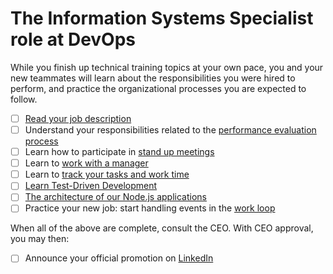 # The Information Systems Specialist role at DevOps

While you finish up technical training topics at your own pace, you and your new teammates will learn about the responsibilities you were hired to perform, and practice the organizational processes you are expected to follow.

- [ ] [Read your job description](https://github.com/dewv/procedures/blob/master/personnel/jobDescriptionSpecialist.md)
- [ ] Understand your responsibilities related to the [performance evaluation process](https://github.com/dewv/procedures/blob/master/personnel/performanceEvaluationProcess.md)
- [ ] Learn how to participate in [stand up meetings](https://github.com/dewv/procedures/blob/master/standUpMeetings.md)
- [ ] Learn to [work with a manager](./workingWithAManager.md)
- [ ] Learn to [track your tasks and work time](./trackingYourTasksAndWorkTime.md)
- [ ] [Learn Test-Driven Development](./learnTDD.md)
- [ ] [The architecture of our Node.js applications](./nodeAppArchitecture.md)
- [ ] Practice your new job: start handling events in the [work loop](https://github.com/dewv/procedures/blob/master/workLoop.md)

When all of the above are complete, consult the CEO. With CEO approval, you may then:

- [ ] Announce your official promotion on [LinkedIn](https://linkedin.com/)

